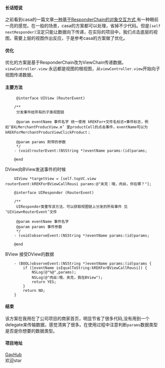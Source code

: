 
#### 长话短说

之前看到casa的一篇文章[一种基于ResponderChain的对象交互方式](https://casatwy.com/responder_chain_communication.html),有一种眼前一亮的感觉。在一般的场景，casa的方案都可以处理，省掉不少代码。但是`[self nextResponder]`注定只能让数据向下传递，在实际的项目中，我们点击底层的视图，需要上层的视图作出反应，于是参考casa的方案做了优化。

#### 优化

优化的方案是基于ResponderChain改为ViewChain传递数据。`viewController.view` 永远都是视图的根视图，从`viewController.view`开始向子视图传递数据。

#### 主要方法
```
	 @interface UIView (RouterEvent)
	
	/**
	 分发事件给所有的子类视图链
	
	 @param eventName 事件名字 统一使用 kREKFor+文件名标志+事件标志，例如‘BXLMerchantProducView.m’ 里productCell的点击事件，eventName可以为 kREKForMerchantProducViewClickProduct；
	 
	 @param params 附带的参数
	 */
	- (void)routerEvent:(NSString *)eventName params:(id)params;
	
	@end
```
DView向BView发送事件的时候

```
	UIView *targetView = [self.topVC.view routerEvent:kREKForBViewCallRousi params:@"夹克：哦，肉丝，你在哪？"];

```

```
	@interface UIResponder (RouterEvent)
	
	/**
	 UIResponder类重写该方法，可以获取视图链上分发的所有事件 见 ‘UIView+RouterEvent’文件
	
	 @param eventName 事件名字
	 @param params 事件参数
	 */
	- (void)observeEvent:(NSString *)eventName params:(id)params;
	
	@end
```

BView 接受DView的数据

	
```
	- (BOOL)observeEvent:(NSString *)eventName params:(id)params {
	    if ([eventName isEqualToString:kREKForBViewCallRousi]) {
	        NSLog(@"%@",params);
	        NSLog(@"肉丝:哦，夹克，我在BView");
	        return YES;
	    }
	    return NO;
	}
```
	
	

#### 结束

该方案在我用在了公司项目的商家首页，明显节省了很多代码,没有用到一个delegate来传输数据，感觉清爽了很多。在使用过程中注意判断`params`数据类型是否是你想要的数据类型。

#### 项目地址
[GayHub](https://github.com/LevenWin/RouterEvent)
<br>
欢迎star
